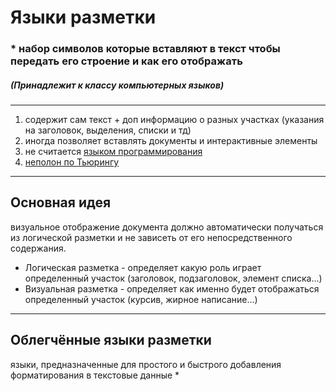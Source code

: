 # Языки разметки
### * набор символов которые вставляют в текст чтобы передать его строение и как его отображать
##### (Принадлежит к классу компьютерных языков)
----------
1. содержит сам текст + доп информацию о разных участках (указания на заголовок, выделения, списки и тд)
2. иногда позволяет вставлять документы и интерактивные элементы
3. не считается [языком программирования](языки_программирования)
4. [неполон по Тьюрингу](полнота_по_Тьюрингу)
----------
## Основная идея
визуальное отображение документа должно автоматически получаться из логической разметки и не зависеть от его непосредственного содержания.
* Логическая разметка - определяет какую роль играет определенный участок (заголовок, подзаголовок, элемент списка...)
* Визуальная разметка - определяет как именно будет отображаться определенный участок (курсив, жирное написание...)
----------
## Облегчённые языки разметки
языки, предназначенные для простого и быстрого добавления форматирования в текстовые данные
* 